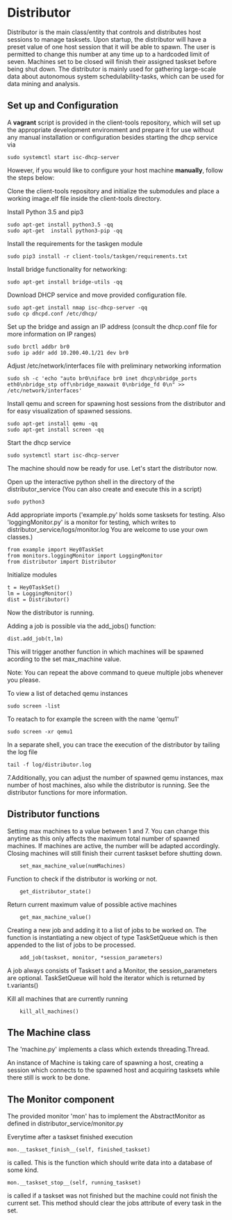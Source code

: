 # Distributor 

Distributor is the main class/entity that controls and distributes host sessions to manage tasksets. Upon startup, the distributor will have a preset value of one host session that it will be able to spawn. The user is permitted to change this number at any time up to a hardcoded limit of seven. Machines set to be closed will finish their assigned taskset before being shut down. The distributor is mainly used for gathering large-scale data about autonomous system schedulability-tasks, which can be used for data mining and analysis. 



## Set up and Configuration

A **vagrant** script is provided in the client-tools repository, which will set up the appropriate development environment and prepare it for use without any manual installation or configuration besides starting the dhcp service via

    sudo systemctl start isc-dhcp-server

However, if you would like to configure your host machine **manually**, follow the steps below:

Clone the client-tools repository and initialize the submodules and place a working image.elf file inside the client-tools directory.


Install Python 3.5 and pip3


    sudo apt-get install python3.5 -qq
    sudo apt-get  install python3-pip -qq

Install the requirements for the taskgen module

    sudo pip3 install -r client-tools/taskgen/requirements.txt


Install bridge functionality for networking:


    sudo apt-get install bridge-utils -qq


Download DHCP service and move provided configuration file. 


    sudo apt-get install nmap isc-dhcp-server -qq
    sudo cp dhcpd.conf /etc/dhcp/
    
Set up the bridge and assign an IP address (consult the dhcp.conf file for more information on IP ranges)


    sudo brctl addbr br0
    sudo ip addr add 10.200.40.1/21 dev br0


Adjust /etc/network/interfaces file with preliminary networking information


    sudo sh -c 'echo "auto br0\niface br0 inet dhcp\nbridge_ports eth0\nbridge_stp off\nbridge_maxwait 0\nbridge_fd 0\n" >> /etc/network/interfaces'


Install qemu and screen for spawning host sessions from the distributor and for easy visualization of spawned sessions. 


    sudo apt-get install qemu -qq
    sudo apt-get install screen -qq

Start the dhcp service

    sudo systemctl start isc-dhcp-server

The machine should now be ready for use. Let's start the distributor now. 

Open up the interactive python shell in the directory of the distributor_service (You can also create and execute this in a script)


    sudo python3



Add appropriate imports ('example.py' holds some tasksets for testing. Also 'loggingMonitor.py' is a monitor for testing, which writes to distributor_service/logs/monitor.log You are welcome to use your own classes.)



    from example import Hey0TaskSet
    from monitors.loggingMonitor import LoggingMonitor
    from distributor import Distributor




Initialize modules



    t = Hey0TaskSet()
    lm = LoggingMonitor()
    dist = Distributor()


Now the distributor is running.

Adding a job is possible via the add_jobs() function: 

   

    dist.add_job(t,lm)


This will trigger another function in which machines will be spawned acording to the set max_machine value.


Note: You can repeat the above command to queue multiple jobs whenever you please. 

To view a list of detached qemu instances 

    sudo screen -list

To reatach to for example the screen with the name 'qemu1'

    sudo screen -xr qemu1




In a separate shell, you can trace the execution of the distributor by tailing the log file




    tail -f log/distributor.log





7.Additionally, you can adjust the number of spawned qemu instances, max number of host machines, also while the distributor is running. See the distributor functions for more information. 







## Distributor functions

Setting max machines to a value between 1 and 7. You can change this anytime as this only affects the maximum total number of spawned machines. If machines are active, the number will be adapted accordingly. Closing machines will still finish their current taskset before shutting down.


        set_max_machine_value(numMachines)




Function to check if the distributor is working or not. 

        get_distributor_state()



Return current maximum value of possible active machines


        get_max_machine_value()


Creating a new job and adding it to a list of jobs to be worked on.
The function is instantiating a new object of type TaskSetQueue which is then appended to the list of jobs to be processed.
 


        add_job(taskset, monitor, *session_parameters)

A job always consists of Taskset t and a Monitor, the session\_parameters are optional. TaskSetQueue will hold the iterator which is returned by t.variants()

Kill all machines that are currently running 


        kill_all_machines()



## The Machine class

The 'machine.py' implements a class which extends threading.Thread.

An instance of Machine is taking care of spawning a host, creating a session which connects to the spawned host and acquiring tasksets while there still is work to be done.

## The Monitor component

The provided monitor 'mon' has to implement the AbstractMonitor as defined in distributor\_service/monitor.py

Everytime after a taskset finished execution

    mon.__taskset_finish__(self, finished_taskset)

is called. This is the function which should write data into a database of some kind.

    mon.__taskset_stop__(self, running_taskset)

is called if a taskset was not finished but the machine could not finish the current set. This method should clear the jobs attribute of every task in the set.  
